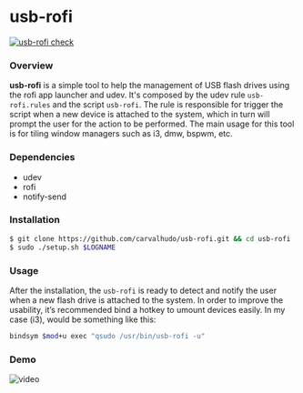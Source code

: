 usb-rofi
========

[![usb-rofi check](https://github.com/carvalhudo/usb-rofi/workflows/usb-rofi%20check/badge.svg)](https://github.com/carvalhudo/usb-rofi/actions)

### Overview

**usb-rofi** is a simple tool to help the management of USB flash drives using the rofi app
launcher and udev. It's composed by the udev rule `usb-rofi.rules` and the script `usb-rofi`.
The rule is responsible for trigger the script when a new device is attached to the system,
which in turn will prompt the user for the action to be performed. The main usage for this
tool is for tiling window managers such as i3, dmw, bspwm, etc.

### Dependencies

- udev
- rofi
- notify-send

### Installation

```bash
$ git clone https://github.com/carvalhudo/usb-rofi.git && cd usb-rofi
$ sudo ./setup.sh $LOGNAME
```

### Usage

After the installation, the `usb-rofi` is ready to detect and notify the user when a new flash
drive is attached to the system. In order to improve the usability, it’s recommended bind a hotkey
to umount devices easily. In my case (i3), would be something like this:

```bash
bindsym $mod+u exec "qsudo /usr/bin/usb-rofi -u"
```

### Demo

![video](.video.gif)
